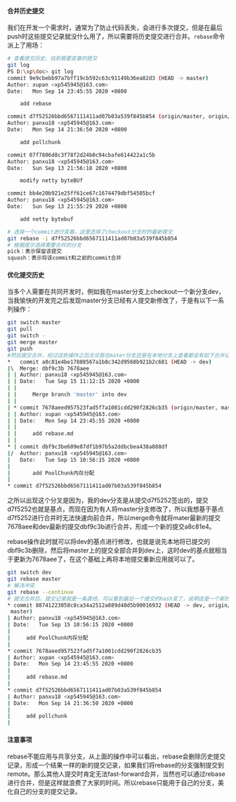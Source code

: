 #### 合并历史提交

我们在开发一个需求时，通常为了防止代码丢失，会进行多次提交，但是在最后push时这些提交记录就没什么用了，所以需要将历史提交进行合并。`rebase`命令派上了用场：

````bash
# 查看提交历史，找到需要变基的提交
git log 
PS D:\xp\doc> git log
commit 9e9cbebb97a7bff19cb592c63c91149b36ea82d3 (HEAD -> master)
Author: xupan <xp545945@163.com>
Date:   Mon Sep 14 23:45:55 2020 +0800

    add rebase

commit d7f52526bbd6567111411ad07b03a539f845b854 (origin/master, origin/HEAD)
Author: panxu18 <xp545945@163.com>
Date:   Mon Sep 14 21:36:50 2020 +0800

    add pollchunk

commit 07f7806d8c3f78f2d24b0c94cbafe614422a1c5b
Author: panxu18 <xp545945@163.com>
Date:   Sun Sep 13 21:56:18 2020 +0800

    modify netty byteBUf

commit bb4e20b921e25ff61ce67c1674479dbf54505bcf
Author: panxu18 <xp545945@163.com>
Date:   Sun Sep 13 21:55:29 2020 +0800

    add netty bytebuf

# 选择一个commit进行变基，这里选择了checkout分支时的最新提交
git rebase -i d7f52526bbd6567111411ad07b03a539f845b854
# 根据提示选择需要合并的分支
pick：表示保留该提交
squash：表示将该commit和之前的commit合并

````

#### 优化提交历史

当多个人需要在共同开发时，例如我在master分支上checkout一个新分支dev，当我愉快的开发完之后发现master分支已经有人提交新修改了，于是有以下一系列操作：

```bash
git switch master
git pull
git switch -
git merge master
git push
#然后提交合并，经过这些操作之后无论是在mater分支还是在本地分支上查看都会有如下合并记录
*   commit a8c81e4be17888567a1b8c342d9568b921b2c681 (HEAD -> dev)
|\  Merge: dbf9c3b 7678aee
| | Author: panxu18 <xp545945@163.com>
| | Date:   Tue Sep 15 11:12:15 2020 +0800
| | 
| |     Merge branch 'master' into dev
| | 
| * commit 7678aeed957523fad5f7a1001cdd290f2826cb35 (origin/master, master)
| | Author: xupan <xp545945@163.com>
| | Date:   Mon Sep 14 23:45:55 2020 +0800
| | 
| |     add rebase.md
| | 
* | commit dbf9c3be609e87df1b97b5a2ddbcbea438a088df
|/  Author: panxu18 <xp545945@163.com>
|   Date:   Tue Sep 15 10:56:15 2020 +0800
|   
|       add PoolChunk内存分配
| 
* commit d7f52526bbd6567111411ad07b03a539f845b854

```

之所以出现这个分叉是因为，我的dev分支是从提交d7f5252签出的，提交d7f5252也就是基点，而现在因为有人将master分支修改了，所以我想基于基点d7f5252进行合并时无法快速向前合并，所以merge命令就将mater最新的提交7678aee和dev最新的提交dbf9c3b进行合并，形成一个新的提交a8c81e4。

rebase操作此时就可以将dev的基点进行修改，也就是说先本地将已提交的dbf9c3b删除，然后将master上的提交全部合并到dev上，这时dev的基点就相当于更新为7678aee了，在这个基础上再将本地提交重新应用就可以了。

```bash
git switch dev
git rebase master
# 解决冲突
git rebase --continue
# 提交合并后，提交记录就是一条直线，可以看到最后一个提交的hash变了，说明这是一个新的提交。
* commit 88741223058c8ca34a2512a889d40d5b90016932 (HEAD -> dev, origin/master,
 master)
| Author: panxu18 <xp545945@163.com>
| Date:   Tue Sep 15 10:56:15 2020 +0800
| 
|     add PoolChunk内存分配
| 
* commit 7678aeed957523fad5f7a1001cdd290f2826cb35
| Author: xupan <xp545945@163.com>
| Date:   Mon Sep 14 23:45:55 2020 +0800
| 
|     add rebase.md
| 
* commit d7f52526bbd6567111411ad07b03a539f845b854
| Author: panxu18 <xp545945@163.com>
| Date:   Mon Sep 14 21:36:50 2020 +0800
| 
|     add pollchunk
| 

```

#### 注意事项

rebase不能应用与共享分支，从上面的操作中可以看出，rebase会删除历史提交记录，形成一个结果一样的新的提交记录，如果我们将rebase的分支强制提交到remote。那么其他人提交时肯定无法fast-forward合并，当然也可以通过rebase进行合并，但是这样就浪费了大家的时间。所以rebase只能用于自己的分支，美化自己的分支的提交记录。





